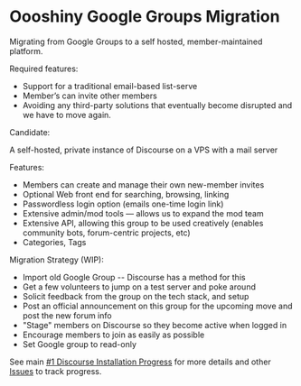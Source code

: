 # Oooshiny Google Groups Migration

Migrating from Google Groups to a self hosted, member-maintained platform.

Required features:

- Support for a traditional email-based list-serve
- Member’s can invite other members
- Avoiding any third-party solutions that eventually become disrupted and we have to move again.

Candidate:

A self-hosted, private instance of Discourse on a VPS with a mail server

Features:

- Members can create and manage their own new-member invites
- Optional Web front end for searching, browsing, linking
- Passwordless login option (emails one-time login link)
- Extensive admin/mod tools — allows us to expand the mod team
- Extensive API, allowing this group to be used creatively (enables community bots, forum-centric projects, etc)
- Categories, Tags

Migration Strategy (WIP):

- Import old Google Group -- Discourse has a method for this
- Get a few volunteers to jump on a test server and poke around
- Solicit feedback from the group on the tech stack, and setup
- Post an official announcement on this group for the upcoming move and post the new forum info
- "Stage" members on Discourse so they become active when logged in
- Encourage members to join as easily as possible
- Set Google group to read-only

See main [#1 Discourse Installation Progress](https://github.com/OooShiny-Community/migration/issues/1) for more details and other [Issues](https://github.com/OooShiny-Community/migration/issues) to track progress.
